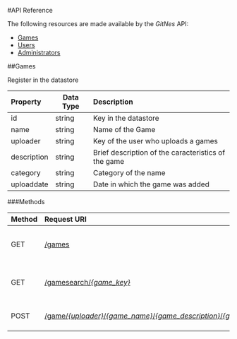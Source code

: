 #API Reference

The following resources are made available by the *GitNes* API:

* [Games](#games)
* [Users](#users)
* [Administrators](#administrators)


##Games

Register in the datastore

| Property    | Data Type | Description                                                                             |
|:------------|-----------|:----------------------------------------------------------------------------------------|
| id          | string    | Key in the datastore										        					|
| name        | string    | Name of the Game                 														|
| uploader	  | string    | Key of the user who uploads a games 													|
| description | string    | Brief description of the caracteristics  of the game                                    |
| category    | string    | Category of the name                                                                    |
| uploaddate  | string    | Date in which the game was added                            |


###Methods

| Method | Request URI                              											| Description                              |
|:-------|:-------------------------------------------------------------------------------------|:-----------------------------------------|
| GET    | [/games](#users-1)                       											| Obtains all the games in the system      |
| GET    | [/gamesearch/*{game_key}*](#users-1)           										| Obtains a specific game  with the key    |
| POST   | [/game/*{uploader}*/*{game_name}*/*{game_description}*/*{game_category}*](#usersid)  | Add a game in the system                 |


